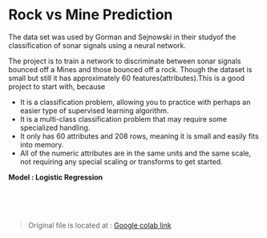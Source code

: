 # Rock vs Mine Prediction

The data set was used by Gorman and Sejnowski in their studyof the classification of sonar signals using a neural network. 

The project is to train a network to discriminate between sonar signals bounced off a Mines and those bounced off a rock. Though the dataset is small but still it has approximately 60 features(attributes).This is a good project to start with, because

- It is a classification problem, allowing you to practice with perhaps an easier type of supervised learning algorithm.
- It is a multi-class classification problem that may require some specialized handling.
- It only has 60 attributes and 208 rows, meaning it is small and easily fits into memory.
- All of the numeric attributes are in the same units and the same scale, not requiring any special scaling or transforms to get started.


**Model : Logistic Regression**

<br>
<br>
<br>


> Original file is located at :
[Google colab link](https://colab.research.google.com/drive/1NBZ8p1PZ6mu5iEVue9KumGv2pa8aKVBc)
